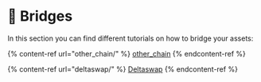 # 🌉 Bridges

In this section you can find different tutorials on how to bridge your assets:

{% content-ref url="other_chain/" %}
[other\_chain](other\_chain/)
{% endcontent-ref %}

{% content-ref url="deltaswap/" %}
[Deltaswap](deltaswap/)
{% endcontent-ref %}
